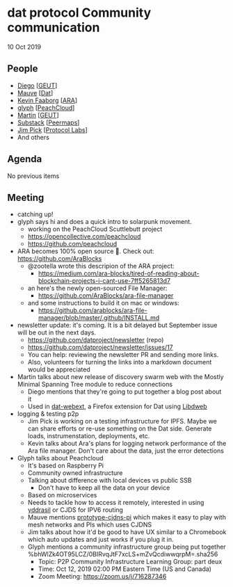 # dat protocol Community communication

10 Oct 2019

## People

* [Diego](https://github.com/dpaez) [[GEUT](https://geutstudio.com)]
* [Mauve](https://github.com/rangermauve) [[Dat](datproject)]
* [Kevin Faaborg](https://github.com/zootella) [[ARA](https://ara.one)]
* [glyph](https://github.com/glyph) [[PeachCloud](https://github.com/Peachcloud)]
* [Martin](https://github.com/tinchoz49) [[GEUT](https://geutstudio.com)]
* [Substack](https://github.com/substack) [[Peermaps](https://peermaps.org/)]
* [Jim Pick](https://github.com/jimpick) [[Protocol Labs](https://protocol.ai/)]
* And others


## Agenda

No previous items

## Meeting

- catching up!
- glyph says hi and does a quick intro to solarpunk movement.
    - working on the PeachCloud Scuttlebutt project
    - https://opencollective.com/peachcloud
    - https://github.com/peachcloud
- ARA becomes 100% open source :tada:. Check out: https://github.com/AraBlocks
    - @zootella wrote this descripion of the ARA project:
        - https://medium.com/ara-blocks/tired-of-reading-about-blockchain-projects-i-cant-use-7ff5265813d7
    - an here's the newly open-sourced File Manager:
        - https://github.com/AraBlocks/ara-file-manager
    - and some instructions to build it on mac or windows:
        - https://github.com/arablocks/ara-file-manager/blob/master/.github/INSTALL.md
- newsletter update: it's coming. It is a bit delayed but September issue will be out in the next days.
    - https://github.com/datproject/newsletter (repo)
    - https://github.com/datproject/newsletter/issues/17
    - You can help: reviewing the newsletter PR and sending more links.
    - Also, volunteers for turning the links into a markdown document would be appreciated
- Martin talks about new release of discovery swarm web with the Mostly Minimal Spanning Tree module to reduce connections
    - Diego mentions that they're going to put together a blog post about it
    - Used in [dat-webext](https://github.com/cliqz-oss/dat-webext), a Firefox extension for Dat using [Libdweb](https://github.com/mozilla/libdweb)
- logging & testing p2p
    - Jim Pick is working on a testing infrastructure for IPFS. Maybe we can share efforts or re-use something on the Dat side. Generate loads, instrumenstation, deployments, etc.
    - Kevin talks about Ara's plans for logging network performance of the Ara file manager. Don't care about the data, just the error detections
- Glyph talks about Peachcloud
    - It's based on Raspberry Pi
    - Community owned infrastructure
    - Talking about difference with local devices vs public SSB
        - Don't have to keep all the data on your device
    - Based on microservices
    - Needs to tackle how to access it remotely, interested in using [yddrasil](https://yggdrasil-network.github.io/) or CJDS for IPV6 routing
    - Mauve mentions [prototype-cjdns-pi](https://github.com/tomeshnet/prototype-cjdns-pi/) which makes it easy to play with mesh networks and PIs which uses CJDNS
    - Jim talks about how it'd be good to have UX similar to a Chromebook which auto updates and just works if you plug it in.
    - Glyph mentions a community infrastructure group being put together %bhWlZk4OT95LCZ/0BIRvqJtF7xcLS+mZvQcdiwwqrpM=.sha256
        - Topic: P2P Community Infrastructure Learning Group: part deux
        - Time: Oct 12, 2019 02:00 PM Eastern Time (US and Canada)
        - Zoom Meeting: https://zoom.us/j/716287346

